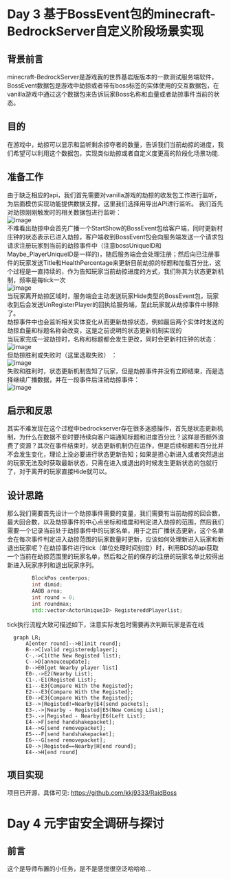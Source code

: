 # Day 3 基于BossEvent包的minecraft-BedrockServer自定义阶段场景实现
## **背景前言**
minecraft-BedrockServer是游戏我的世界基岩版版本的一款测试服务端软件，BossEvent数据包是游戏中劫掠或者带有boss标签的实体使用的交互数据包，在vanilla游戏中通过这个数据包来告诉玩家Boss名称和血量或者劫掠事件当前的状态。
## **目的**
在游戏中，劫掠可以显示和监听剩余掠夺者的数量，告诉我们当前劫掠的进度，我们希望可以利用这个数据包，实现类似劫掠或者自定义度更高的阶段化场景功能.
## **准备工作**
由于缺乏相应的api，我们首先需要对vanilla游戏的劫掠的收发包工作进行监听，为后面模仿实现功能提供数据支撑，这里我们选择用导出API进行监听。
我们首先对劫掠刚刚触发时的相关数据包进行监听： <br>
![image](https://user-images.githubusercontent.com/51207072/211181452-3c0e9313-ca24-4c72-a14c-fe27c3c6ca0a.png)<br>
不难看出劫掠中会首先广播一个StartShow的BossEvent包给客户端，同时更新村庄钟的状态表示已进入劫掠，客户端收到BossEvent包会向服务端发送一个请求包请求注册玩家到当前的劫掠事件中（注意bossUniqueID和Maybe_PlayerUniqueID是一样的)，随后服务端会会处理注册；然后向已注册事件的玩家发送Title和HealthPercentage来更新目前劫掠的标题和加载百分比，这个过程是一直持续的，作为告知玩家当前劫掠进度的方式，我们称其为状态更新机制，频率是每tick一次<br>
![image](https://user-images.githubusercontent.com/51207072/211183093-5af5a5df-5d13-4aba-98bc-c9232a9ecadf.png)<br>
当玩家离开劫掠区域时，服务端会主动发送玩家Hide类型的BossEvent包，玩家收到后会发送UnRegisterPlayer的回执给服务端，至此玩家就从劫掠事件中移除了。<br>
劫掠事件中也会监听相关实体变化从而更新劫掠状态，例如最后两个实体时发送的劫掠血量和标题名称会改变，这是之前说明的状态更新机制实现的 <br>
当玩家完成一波劫掠时，名称和标题都会发生更改，同时会更新村庄钟的状态： <br>
![image](https://user-images.githubusercontent.com/51207072/211183483-4a7328ac-a9dc-47b8-ad34-08030c1d46be.png) <br>
但劫掠胜利或失败时（这里选取失败） ：<br>
![image](https://user-images.githubusercontent.com/51207072/211183584-26e5b3bd-74c5-4e48-be04-fe9b1ea000be.png)<br>
失败和胜利时，状态更新机制告知了玩家，但是劫掠事件并没有立即结束，而是选择继续广播数据，并在一段事件后注销劫掠事件：<br>
![image](https://user-images.githubusercontent.com/51207072/211183627-c16b0e2d-18cc-4b44-ab14-60215dcff381.png)<br>
## **启示和反思**
其实不难发现在这个过程中bedrockserver存在很多迷惑操作，首先是状态更新机制，为什么在数据不变时要持续向客户端通知标题和进度百分比？这样是否额外浪费了资源？其次在事件结束时，状态更新机制仍在运作，但是后续标题和百分比并不会发生变化，理论上没必要进行状态更新告知；如果是担心新进入或者突然退出的玩家无法及时获取最新状态，只需在进入或退出的时候发生更新状态的包就行了，对于离开的玩家直接Hide就可以。
## **设计思路**
那么我们需要首先设计一个劫掠事件需要的变量，我们需要有当前劫掠的回合数，最大回合数，以及劫掠事件的中心点坐标和维度和判定进入劫掠的范围，然后我们需要一个记录当前处于劫掠事件中的玩家名单，用于之后广播状态更新，这个名单会在每次事件判定进入劫掠范围的玩家数量时更新，应该如何处理新进入玩家和新退出玩家呢？在劫掠事件进行tick（单位处理时间刻度）时，利用BDS的api获取一个当前在劫掠范围里的玩家名单，然后和之前的保存的注册的玩家名单比较得出新进入玩家序列和退出玩家序列。

```C++
        BlockPos centerpos;
        int dimid;
        AABB area;
        int round = 0;
        int roundmax;
        std::vector<ActorUniqueID> RegistereddPlayerlist;
```
tick执行流程大致可描述如下，注意实际发包时需要再次判断玩家是否在线
```mermaid
  graph LR;
      A[enter round]-->B[init round];
      B-->C[valid registeredplayer];
      C-.->C1(the New Registed list);
      C-->D[annouceupdate];
      D-->E0[get Nearby player list]
      E0-.->E2(Nearby List);
      C1-.-E1(Registed List);
      E1---E3{Compare With the Registed};
      E2---E3{Compare With the Registed};
      E0-->E3{Compare With the Registed};
      E3-->|Registed!=Nearby|E4[send packets];
      E3-.->|Nearby - Registed|E5(New Coming List);
      E3-.->|Registed - Nearby|E6(Left List);
      E4-->F[send handshakepacket];
      E4-->G[send removepacket];
      E5---F[send handshakepacket];
      E6---G[send removepacket];
      E0-->|Registed==Nearby|H[end round];
      E4-->H[end round]
```

## **项目实现**

项目已开源，具体可见:
https://github.com/kkj9333/RaidBoss

# Day 4 元宇宙安全调研与探讨
## **前言**
这个是导师布置的小任务，是不是感觉很空泛哈哈哈...

